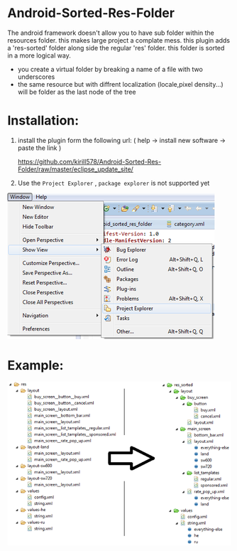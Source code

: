 Android-Sorted-Res-Folder
=========================

The android framework doesn't allow you to have sub folder within the resources folder. this makes large project a complate mess.
this plugin adds a 'res-sorted' folder along side the regular 'res' folder. this folder is sorted in a more logical way.

* you create a virtual folder by breaking a name of a file with two underscores
* the same resource but with diffrent localization (locale,pixel density...) will be folder as the last node of the tree

Installation:
=========================

1. install the plugin form the following url: ( help -> install new software -> paste the link )

    https://github.com/kirill578/Android-Sorted-Res-Folder/raw/master/eclipse_update_site/
    
2. Use the `Project Explorer` , `package explorer` is not supported yet

![project_explorer](project_explorer.png)

Example:
=========================

![example](demo.png)


